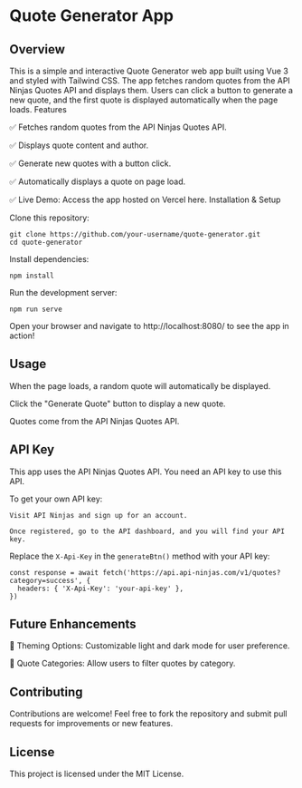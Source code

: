 # Quote Generator App
## Overview

This is a simple and interactive Quote Generator web app built using Vue 3 and styled with Tailwind CSS. The app fetches random quotes from the API Ninjas Quotes API and displays them. Users can click a button to generate a new quote, and the first quote is displayed automatically when the page loads.
Features

✅ Fetches random quotes from the API Ninjas Quotes API.

✅ Displays quote content and author.

✅ Generate new quotes with a button click.

✅ Automatically displays a quote on page load.

✅ Live Demo: Access the app hosted on Vercel here.
Installation & Setup

Clone this repository:
```
git clone https://github.com/your-username/quote-generator.git
cd quote-generator
```
Install dependencies:
```
npm install
```
Run the development server:
```
npm run serve
```
Open your browser and navigate to http://localhost:8080/ to see the app in action!
## Usage

When the page loads, a random quote will automatically be displayed.

Click the "Generate Quote" button to display a new quote.

Quotes come from the API Ninjas Quotes API.

## API Key

This app uses the API Ninjas Quotes API. You need an API key to use this API.

To get your own API key:

    Visit API Ninjas and sign up for an account.

    Once registered, go to the API dashboard, and you will find your API key.

Replace the ```X-Api-Key``` in the ```generateBtn()``` method with your API key:
```
const response = await fetch('https://api.api-ninjas.com/v1/quotes?category=success', {
  headers: { 'X-Api-Key': 'your-api-key' },
})
```
## Future Enhancements

🔹 Theming Options: Customizable light and dark mode for user preference.

🔹 Quote Categories: Allow users to filter quotes by category.
## Contributing

Contributions are welcome! Feel free to fork the repository and submit pull requests for improvements or new features.
## License

This project is licensed under the MIT License.

